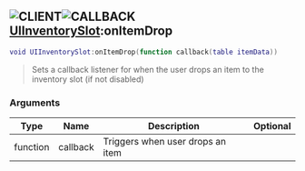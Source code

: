 ## ![](images/client.png "CLIENT")![](images/callback.png "CALLBACK") [UIInventorySlot](ui_inventory_slot):onItemDrop

```lua
void UIInventorySlot:onItemDrop(function callback(table itemData))
```

> Sets a callback listener for when the user drops an item to the inventory slot (if not disabled)

### Arguments

| Type     | Name     | Description                      | Optional |
| -------- | -------- | -------------------------------- | -------: |
| function | callback | Triggers when user drops an item |          |
